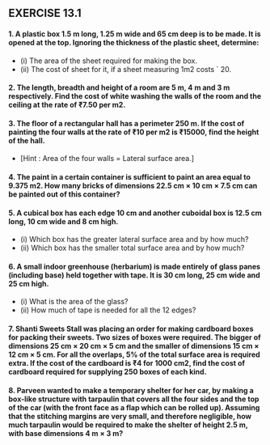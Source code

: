 ## EXERCISE 13.1
#### 1. A plastic box 1.5 m long, 1.25 m wide and 65 cm deep is to be made. It is opened at the top. Ignoring the thickness of the plastic sheet, determine:
* (i) The area of the sheet required for making the box.
* (ii) The cost of sheet for it, if a sheet measuring 1m2 costs ` 20.
#### 2. The length, breadth and height of a room are 5 m, 4 m and 3 m respectively. Find the cost of white washing the walls of the room and the ceiling at the rate of ₹7.50 per m2.
#### 3. The floor of a rectangular hall has a perimeter 250 m. If the cost of painting the four walls at the rate of ₹10 per m2 is ₹15000, find the height of the hall.
* [Hint : Area of the four walls = Lateral surface area.]
#### 4. The paint in a certain container is sufficient to paint an area equal to 9.375 m2. How many bricks of dimensions 22.5 cm × 10 cm × 7.5 cm can be painted out of this container?
#### 5. A cubical box has each edge 10 cm and another cuboidal box is 12.5 cm long, 10 cm wide and 8 cm high.
* (i) Which box has the greater lateral surface area and by how much?
* (ii) Which box has the smaller total surface area and by how much?
#### 6. A small indoor greenhouse (herbarium) is made entirely of glass panes (including base) held together with tape. It is 30 cm long, 25 cm wide and 25 cm high.
* (i) What is the area of the glass?
* (ii) How much of tape is needed for all the 12 edges?
#### 7. Shanti Sweets Stall was placing an order for making cardboard boxes for packing their sweets. Two sizes of boxes were required. The bigger of dimensions 25 cm × 20 cm × 5 cm and the smaller of dimensions 15 cm × 12 cm × 5 cm. For all the overlaps, 5% of the total surface area is required extra. If the cost of the cardboard is ₹4 for 1000 cm2, find the cost of cardboard required for supplying 250 boxes of each kind.
#### 8. Parveen wanted to make a temporary shelter for her car, by making a box-like structure with tarpaulin that covers all the four sides and the top of the car (with the front face as a flap which can be rolled up). Assuming that the stitching margins are very small, and therefore negligible, how much tarpaulin would be required to make the shelter of height 2.5 m, with base dimensions 4 m × 3 m?
